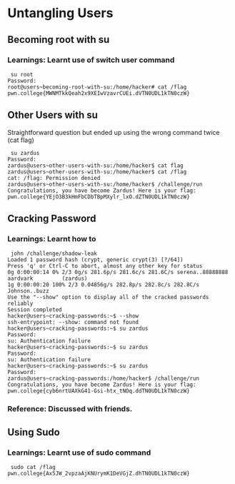 # Untangling Users
## Becoming root with su
### Learnings: Learnt use of switch user command
```
 su root
Password:
root@users~becoming-root-with-su:/home/hacker# cat /flag
pwn.college{MWNMTkkQeah2x9XEIwVzavrCUEi.dVTN0UDL1kTN0czW}
```

## Other Users with su 
Straightforward question but ended up using the wrong command twice (cat flag)
```
 su zardus
Password:
zardus@users~other-users-with-su:/home/hacker$ cat flag
zardus@users~other-users-with-su:/home/hacker$ cat /flag
cat: /flag: Permission denied
zardus@users~other-users-with-su:/home/hacker$ /challenge/run
Congratulations, you have become Zardus! Here is your flag:
pwn.college{YEjO3B3kHmFbCDbTBpMXylr_lxO.dZTN0UDL1kTN0czW}
```

## Cracking Password
### Learnings: Learnt how to 
```
 john /challenge/shadow-leak
Loaded 1 password hash (crypt, generic crypt(3) [?/64])
Press 'q' or Ctrl-C to abort, almost any other key for status
0g 0:00:00:14 0% 2/3 0g/s 281.6p/s 281.6c/s 281.6C/s serena..88888888
aardvark         (zardus)
1g 0:00:00:20 100% 2/3 0.04856g/s 282.8p/s 282.8c/s 282.8C/s Johnson..buzz
Use the "--show" option to display all of the cracked passwords reliably
Session completed
hacker@users~cracking-passwords:~$ --show
ssh-entrypoint: --show: command not found
hacker@users~cracking-passwords:~$ su zardus
Password:
su: Authentication failure
hacker@users~cracking-passwords:~$ su zardus
Password:
su: Authentication failure
hacker@users~cracking-passwords:~$ su zardus
Password:
zardus@users~cracking-passwords:/home/hacker$ /challenge/run
Congratulations, you have become Zardus! Here is your flag:
pwn.college{cyb6nrtUAXkG41-Gsi-htx_tNOq.ddTN0UDL1kTN0czW}
```
### Reference: Discussed with friends.  
## Using Sudo
### Learnings: Learnt use of sudo command 
```
 sudo cat /flag
pwn.college{Ax5JW_2vpzaAjKNUrymK1DeVGjZ.dhTN0UDL1kTN0czW}

```
